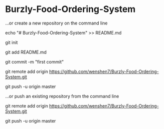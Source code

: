 # Burzly-Food-Ordering-System

…or create a new repository on the command line

echo "# Burzly-Food-Ordering-System" >> README.md

git init

git add README.md

git commit -m "first commit"

git remote add origin https://github.com/wenshen7/Burzly-Food-Ordering-System.git

git push -u origin master



…or push an existing repository from the command line

git remote add origin https://github.com/wenshen7/Burzly-Food-Ordering-System.git

git push -u origin master
